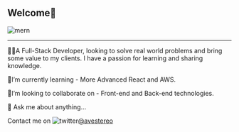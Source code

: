 ## Welcome👋
![mern](https://user-images.githubusercontent.com/58500221/87241978-6b838380-c420-11ea-8ef3-34cc16d8cd5f.png)


___
👨‍💻A Full-Stack Developer, looking to solve real world problems and bring some value to my clients. I have a passion for learning and sharing knowledge.

🧐I’m currently learning - More Advanced React and AWS.

🤝I’m looking to collaborate on - Front-end and Back-end technologies.

💬 Ask me about anything...

Contact me on ![twitter](https://user-images.githubusercontent.com/58500221/87242399-39742080-c424-11ea-88ca-94ad1498456d.png)[@avestereo](https://www.twitter.com/avestereo)




